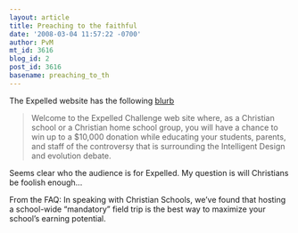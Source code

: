 ```yaml
---
layout: article
title: Preaching to the faithful
date: '2008-03-04 11:57:22 -0700'
author: PvM
mt_id: 3616
blog_id: 2
post_id: 3616
basename: preaching_to_th
---
```

The Expelled website has the following [blurb](http://getexpelled.com/schools.php)

> Welcome to the Expelled Challenge web site where, as a Christian school or a Christian home school group, you will have a chance to win up to a $10,000 donation while educating your students, parents, and staff of the controversy that is surrounding the Intelligent Design and evolution debate.

Seems clear who the audience is for Expelled. My question is will Christians be foolish enough...

From the FAQ: In speaking with Christian Schools, we’ve found that hosting a school-wide “mandatory” field trip is the best way to maximize your school’s earning potential.
